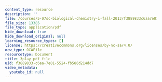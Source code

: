 ```yaml
---
content_type: resource
description: ''
file: /courses/5-07sc-biological-chemistry-i-fall-2013/f3889833c6aa7e015524fb586d214dd7_GrrEdi84cV4.pdf
file_size: 13385
file_type: application/pdf
hide_download: true
hide_download_original: null
learning_resource_types: []
license: https://creativecommons.org/licenses/by-nc-sa/4.0/
ocw_type: OCWFile
resourcetype: Document
title: 3play pdf file
uid: f3889833-c6aa-7e01-5524-fb586d214dd7
video_metadata:
  youtube_id: null
---
```

